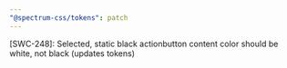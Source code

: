 ```yaml
---
"@spectrum-css/tokens": patch
---
```


[SWC-248]: Selected, static black actionbutton content color should be white, not black (updates tokens)
